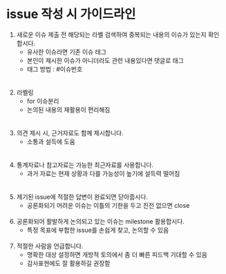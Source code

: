 # issue 작성 시 가이드라인

1. 새로운 이슈 제출 전 해당되는 라벨 검색하여 중복되는 내용의 이슈가 있는지 확인합시다.
	- 유사한 이슈라면 기존 이슈 태그
	- 본인이 제시한 이슈가 아니더라도 관련 내용있다면 댓글로 태그
	- 태그 방법 : #이슈번호  
<br></br>
2. 라벨링
 	- for 이슈분리
 	- 논의된 내용의 재활용이 편리해짐  
<br></br>
3. 의견 제시 시, 근거자료도 함께 제시합니다.
	- 소통과 설득에 도움  
<br></br>
4. 통계자료나 참고자료는 가능한 최근자료를 사용합니다.
	- 과거 자료는 현재 상황과 다를 가능성이 높기에 설득력 떨어짐  
<br></br>
5. 제기된 issue에 적절한 답변이 완료되면 닫아줍시다.
	- 공론화되기 어려운 이슈는 이틀의 기한을 두고 진전 없으면 close 
<br></br>
6. 공론화되어 활발하게 논의되고 있는 이슈는 milestone 활용합시다.
	- 특정 목표에 부합한 issue를 손쉽게 찾고, 논의할 수 있음
<br></br>
7. 적절한 사람을 언급합니다.
	- 명확한 대상 설정하면 개방적 토의에서 좀 더 빠른 피드백 기대할 수 있음
	- 감사표현에도 잘 활용하길 권장함


